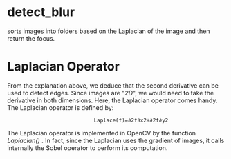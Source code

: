 # detect_blur
sorts images into folders based on the Laplacian of the image and then return the focus.


# Laplacian Operator
From the explanation above, we deduce that the second derivative can be used to detect edges. Since images are "*2D*", we would need to take the derivative in both dimensions. Here, the Laplacian operator comes handy.
The Laplacian operator is defined by:

                                Laplace(f)=∂2f∂x2+∂2f∂y2
                                
The Laplacian operator is implemented in OpenCV by the function *Laplacian()* . In fact, since the Laplacian uses the gradient of images, it calls internally the Sobel operator to perform its computation.
